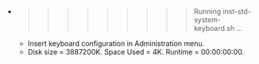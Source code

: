 * >>>>>>>>> Running inst-std-system-keyboard.sh ...
  * Insert keyboard configuration in Administration menu.
  * Disk size = 3887200K. Space Used = 4K. Runtime = 00:00:00:00.
